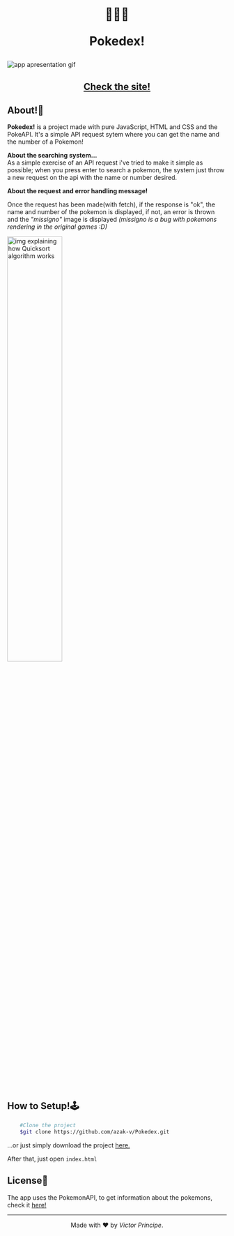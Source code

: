 <h1 align="center">
    👾🐙👹
    <p>Pokedex!</p>
</h1>

<img src="[https://ik.imagekit.io/azakv/Gif-Quicksort_.gif?updatedAt=1682779756399](https://ik.imagekit.io/azakv/pokeapi.gif?updatedAt=1712278812874)" alt="app apresentation gif">

<h2 align="center">
    <a href="https://azak-v.github.io/Pokedex/">
        Check the site!
    </a>
</h2>

## About!🧾

**Pokedex!** is a project made with pure JavaScript, HTML and CSS and the PokeAPI.
It's a simple API request sytem where you can get the name and the number of a Pokemon!

**About the searching system...**
</br>
As a simple exercise of an API request i've tried to make it simple as possible; when you press enter to search a pokemon, the system just throw a new request on the api with the name or number desired.

**About the request and error handling message!**
</br>

Once the request has been made(with fetch), if the response is "ok", the name and number of the pokemon is displayed, if not, an error is thrown and the *"missigno"* image is displayed
*(missigno is a bug with pokemons rendering in the original games :D)*

<img width="50%" alt="img explaining how Quicksort algorithm works" src="https://camo.githubusercontent.com/b5204601fba09ebd19c0db81579be91c8edf72b30837c60bbce39fc675e92dcb/68747470733a2f2f637572726963756c756d2d636f6e74656e742e73332e616d617a6f6e6177732e636f6d2f646174612d737472756374757265732d616e642d616c676f726974686d732f717569636b736f72742f717569636b5f736f72745f706172746974696f6e5f616e696d6174696f6e2e676966">




## How to Setup!🕹

```bash
    #Clone the project
    $git clone https://github.com/azak-v/Pokedex.git
```

...or just simply download the project <a href="https://github.com/azak-v/Pokedex/archive/refs/heads/master.zip">here.</a>

After that, just open <code>index.html</code>

## License📝 

The app uses the PokemonAPI, to get information about the pokemons, check it <a href="https://pokeapi.co/">here!</a>

---
<p align="center">Made with ❤ by <em>Victor Principe</em>.</p>
